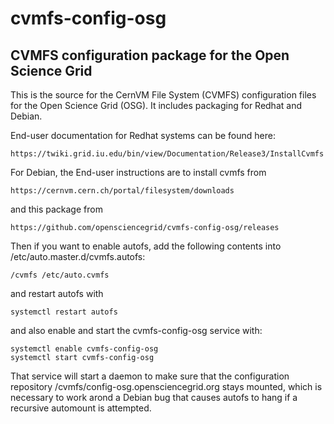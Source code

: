 # cvmfs-config-osg

## CVMFS configuration package for the Open Science Grid

This is the source for the CernVM File System (CVMFS) configuration
files for the Open Science Grid (OSG).  It includes packaging for
Redhat and Debian.

End-user documentation for Redhat systems can be found here:
```
https://twiki.grid.iu.edu/bin/view/Documentation/Release3/InstallCvmfs
```

For Debian, the End-user instructions are to install cvmfs from
```
https://cernvm.cern.ch/portal/filesystem/downloads
```
and this package from
```
https://github.com/opensciencegrid/cvmfs-config-osg/releases
```
Then if you want to enable autofs, add the following contents
into /etc/auto.master.d/cvmfs.autofs:
```
/cvmfs /etc/auto.cvmfs
```
and restart autofs with
```
systemctl restart autofs
```
and also enable and start the cvmfs-config-osg service with:
```
systemctl enable cvmfs-config-osg
systemctl start cvmfs-config-osg
```
That service will start a daemon to make sure that the configuration
repository /cvmfs/config-osg.opensciencegrid.org stays mounted,
which is necessary to work arond a Debian bug that causes autofs to
hang if a recursive automount is attempted.
